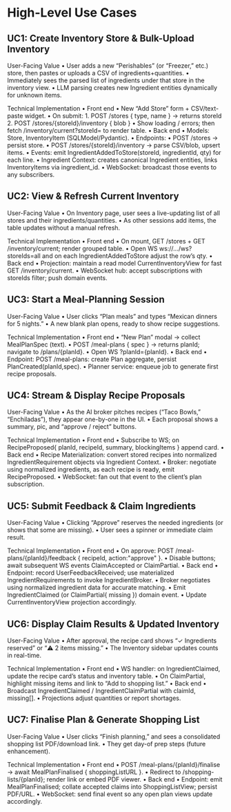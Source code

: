 # High-Level Use Cases

## UC1: Create Inventory Store & Bulk-Upload Inventory

User-Facing Value
	•	User adds a new “Perishables” (or “Freezer,” etc.) store, then pastes or uploads a CSV of ingredients+quantities.
	•	Immediately sees the parsed list of ingredients under that store in the inventory view.
	•	LLM parsing creates new Ingredient entities dynamically for unknown items.

Technical Implementation
	•	Front end
	•	New “Add Store” form + CSV/text-paste widget.
	•	On submit:
		1.	POST /stores { type, name } → returns storeId
		2.	POST /stores/{storeId}/inventory { blob }
	•	Show loading / errors; then fetch /inventory/current?storeId= to render table.
	•	Back end
	•	Models: Store, InventoryItem (SQLModel/Pydantic).
	•	Endpoints:
	•	POST /stores → persist store.
	•	POST /stores/{storeId}/inventory → parse CSV/blob, upsert items.
	•	Events: emit IngredientAddedToStore(storeId, ingredientId, qty) for each line.
	•	Ingredient Context: creates canonical Ingredient entities, links InventoryItems via ingredient_id.
	•	WebSocket: broadcast those events to any subscribers.

## UC2: View & Refresh Current Inventory

User-Facing Value
	•	On Inventory page, user sees a live-updating list of all stores and their ingredients/quantities.
	•	As other sessions add items, the table updates without a manual refresh.

Technical Implementation
	•	Front end
	•	On mount, GET /stores + GET /inventory/current; render grouped table.
	•	Open WS ws://…/ws?storeIds=all and on each IngredientAddedToStore adjust the row’s qty.
	•	Back end
	•	Projection: maintain a read model CurrentInventoryView for fast GET /inventory/current.
	•	WebSocket hub: accept subscriptions with storeIds filter; push domain events.

## UC3: Start a Meal-Planning Session

User-Facing Value
	•	User clicks “Plan meals” and types “Mexican dinners for 5 nights.”
	•	A new blank plan opens, ready to show recipe suggestions.

Technical Implementation
	•	Front end
	•	“New Plan” modal → collect MealPlanSpec (text).
	•	POST /meal-plans { spec } → returns planId; navigate to /plans/{planId}.
	•	Open WS ?planId={planId}.
	•	Back end
	•	Endpoint: POST /meal-plans: create Plan aggregate, persist PlanCreated(planId,spec).
	•	Planner service: enqueue job to generate first recipe proposals.

## UC4: Stream & Display Recipe Proposals

User-Facing Value
	•	As the AI broker pitches recipes (“Taco Bowls,” “Enchiladas”), they appear one-by-one in the UI.
	•	Each proposal shows a summary, pic, and “approve / reject” buttons.

Technical Implementation
	•	Front end
	•	Subscribe to WS; on RecipeProposed{ planId, recipeId, summary, blockingItems } append card.
	•	Back end
	•	Recipe Materialization: convert stored recipes into normalized IngredientRequirement objects via Ingredient Context.
	•	Broker: negotiate using normalized ingredients, as each recipe is ready, emit RecipeProposed.
	•	WebSocket: fan out that event to the client’s plan subscription.

## UC5: Submit Feedback & Claim Ingredients

User-Facing Value
	•	Clicking “Approve” reserves the needed ingredients (or shows that some are missing).
	•	User sees a spinner or immediate claim result.

Technical Implementation
	•	Front end
	•	On approve: POST /meal-plans/{planId}/feedback { recipeId, action:"approve" }.
	•	Disable buttons; await subsequent WS events ClaimAccepted or ClaimPartial.
	•	Back end
	•	Endpoint: record UserFeedbackReceived; use materialized IngredientRequirements to invoke IngredientBroker.
	•	Broker negotiates using normalized ingredient data for accurate matching.
	•	Emit IngredientClaimed (or ClaimPartial{ missing }) domain event.
	•	Update CurrentInventoryView projection accordingly.

## UC6: Display Claim Results & Updated Inventory

User-Facing Value
	•	After approval, the recipe card shows “✓ Ingredients reserved” or “⚠️ 2 items missing.”
	•	The Inventory sidebar updates counts in real-time.

Technical Implementation
	•	Front end
	•	WS handler: on IngredientClaimed, update the recipe card’s status and inventory table.
	•	On ClaimPartial, highlight missing items and link to “Add to shopping list.”
	•	Back end
	•	Broadcast IngredientClaimed / IngredientClaimPartial with claimId, missing[].
	•	Projections adjust quantities or report shortages.

## UC7: Finalise Plan & Generate Shopping List

User-Facing Value
	•	User clicks “Finish planning,” and sees a consolidated shopping list PDF/download link.
	•	They get day-of prep steps (future enhancement).

Technical Implementation
	•	Front end
	•	POST /meal-plans/{planId}/finalise → await MealPlanFinalised { shoppingListURL }.
	•	Redirect to /shopping-lists/{planId}; render link or embed PDF viewer.
	•	Back end
	•	Endpoint: emit MealPlanFinalised; collate accepted claims into ShoppingListView; persist PDF/URL.
	•	WebSocket: send final event so any open plan views update accordingly.
